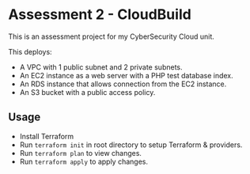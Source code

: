 # Assessment 2 - CloudBuild
This is an assessment project for my CyberSecurity Cloud unit.

This deploys:
- A VPC with 1 public subnet and 2 private subnets.
- An EC2 instance as a web server with a PHP test database index.
- An RDS instance that allows connection from the EC2 instance.
- An S3 bucket with a public access policy.

## Usage
- Install Terraform
- Run `terraform init` in root directory to setup Terraform & providers.
- Run `terraform plan` to view changes.
- Run `terraform apply` to apply changes.
